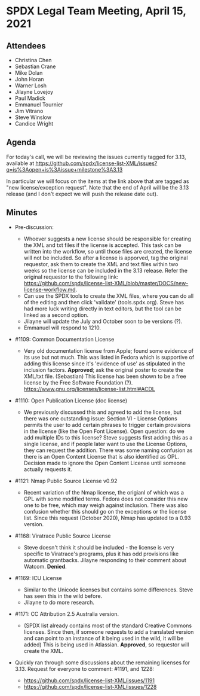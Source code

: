 # SPDX Legal Team Meeting, April 15, 2021

## Attendees
* Christina Chen
* Sebastian Crane
* Mike Dolan
* John Horan
* Warner Losh
* Jilayne Lovejoy
* Paul Madick
* Emmanuel Tournier
* Jim Vitrano
* Steve Winslow
* Candice Wright

## Agenda

For today's call, we will be reviewing the issues currently tagged for 3.13, available at https://github.com/spdx/license-list-XML/issues?q=is%3Aopen+is%3Aissue+milestone%3A3.13

In particular we will focus on the items at the link above that are tagged as "new license/exception request". Note that the end of April will be the 3.13 release (and I don't expect we will push the release date out).

## Minutes
* Pre-discussion: 
  * Whoever suggests a new license should be responsible for creating the XML and txt files if the license is accepted. This task can be written into the workflow, so until those files are created, the license will not be included. So after a license is apporved, tag the original requestor, ask them to create the XML and text files within two weeks so the license can be included in the 3.13 release. Refer the original requestor to the following link: https://github.com/spdx/license-list-XML/blob/master/DOCS/new-license-workflow.md. 
  * Can use the SPDX tools to create the XML files, where you can do all of the editing and then click 'validate' (tools.spdx.org). Steve has had more luck writing directly in text editors, but the tool can be linked as a second option. 
  * Jilayne will update the July and October soon to be versions (?). 
  * Emmanuel will respond to 1210. 
    
* #1109: Common Documentation License
  * Very old documentation license from Apple; found some evidence of its use but not much. This was listed in Fedora which is supportive of adding this license since it's 'evidence of use' as stipulated in the inclusion factors. **Approved**; ask the original poster to create the XML/txt file. (Sebastian) This license has been shown to be a free license by the Free Software Foundation (?). https://www.gnu.org/licenses/license-list.html#ACDL

* #1110: Open Publication License (doc license)
  * We previously discussed this and agreed to add the license, but there was one outstanding issue: Section VI - License Options permits the user to add certain phrases to trigger certain provisions in the license (like the Open Font License). Open question: do we add multiple IDs to this license? Steve suggests first adding this as a single license, and if people later want to use the License Options, they can request the addition. There was some naming confusion as there is an Open Content License that is also identified as OPL. Decision made to ignore the Open Content License until someone actually requests it. 

* #1121: Nmap Public Source License v0.92
  * Recent variation of the Nmap license, the origianl of which was a GPL with some modified terms. Fedora does not consider this new one to be free, which may weigh against inclusion. There was also confusion whether this should go on the exceptions or the license list. Since this request (October 2020), Nmap has updated to a 0.93 version. 

* #1168: Viratrace Public Source License
  * Steve doesn't think it should be included - the license is very specific to Viratrace's programs, plus it has odd provisions like automatic grantbacks. Jilayne responding to their comment about Watcom. **Denied**.

* #1169: ICU License
  * Similar to the Unicode licenses but contains some differences. Steve has seen this in the wild before. 
  * Jilayne to do more research.

* #1171: CC Attribution 2.5 Australia version.
  * (SPDX list already contains most of the standard Creative Commons licenses. Since then, if someone requests to add a translated version and can point to an instance of it being used in the wild, it will be added) This is being used in Atlassian. **Approved**, so requestor will create the XML. 

* Quickly ran through some discussions about the remaining licenses for 3.13. Request for everyone to comment: #1191, and 1228: 
  * https://github.com/spdx/license-list-XML/issues/1191
  * https://github.com/spdx/license-list-XML/issues/1228

